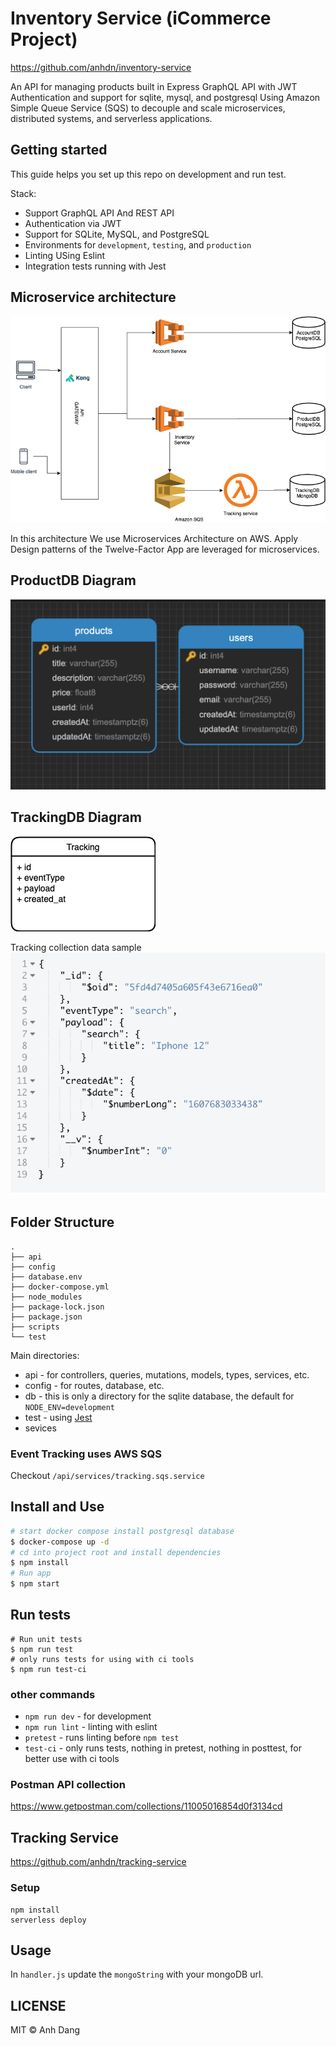 # Inventory Service (iCommerce Project)

https://github.com/anhdn/inventory-service

An API for managing products built in Express GraphQL API with JWT Authentication and support for sqlite, mysql, and postgresql
Using Amazon Simple Queue Service (SQS) to decouple and scale microservices, distributed systems, and serverless applications.


## Getting started

This guide helps you set up this repo on development and run test.  

Stack:
- Support GraphQL API And REST API
- Authentication via JWT
- Support for SQLite, MySQL, and PostgreSQL
- Environments for `development`, `testing`, and `production`
- Linting USing Eslint 
- Integration tests running with Jest

## Microservice architecture

![microservices](./readme/microservices-architecture.png)

In this architecture We use Microservices Architecture on AWS. Apply Design patterns of the Twelve-Factor App are leveraged for microservices.

## ProductDB Diagram

![microservices](./readme/product-service-schema.png)

## TrackingDB Diagram
![microservices](./readme/tracking-collection.png)

Tracking collection data sample
![microservices](./readme/tracking-collection-data.png)


## Folder Structure
```
.
├── api
├── config
├── database.env
├── docker-compose.yml
├── node_modules
├── package-lock.json
├── package.json
├── scripts
└── test
```
Main directories:

- api - for controllers, queries, mutations, models, types, services, etc.
- config - for routes, database, etc.
- db - this is only a directory for the sqlite database, the default for `NODE_ENV=development`
- test - using [Jest](https://github.com/facebook/jest)
- sevices

### Event Tracking uses AWS SQS 
Checkout ```/api/services/tracking.sqs.service```

## Install and Use
```sh
# start docker compose install postgresql database
$ docker-compose up -d
# cd into project root and install dependencies
$ npm install 
# Run app 
$ npm start 
```

## Run tests
```
# Run unit tests 
$ npm run test
# only runs tests for using with ci tools 
$ npm run test-ci
```
 
### other commands

- `npm run dev` - for development
- `npm run lint` - linting with eslint
- `pretest` - runs linting before `npm test`
- `test-ci` - only runs tests, nothing in pretest, nothing in posttest, for better use with ci tools

### Postman API collection

https://www.getpostman.com/collections/11005016854d0f3134cd



## Tracking Service

https://github.com/anhdn/tracking-service

### Setup

```
npm install
serverless deploy
```

## Usage
In `handler.js` update the `mongoString` with your mongoDB url.


## LICENSE

MIT © Anh Dang
